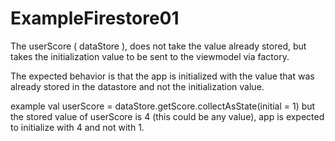# ExampleFirestore01

The userScore ( dataStore ), does not take the value already stored, but takes the initialization value to be sent to the viewmodel via factory.
 
The expected behavior is that the app is initialized with the value that was already stored in the datastore and not the initialization value.

example val userScore = dataStore.getScore.collectAsState(initial = 1)
but the stored value of userScore is 4 (this could be any value), app is expected to initialize with 4 and not with 1. 
 
